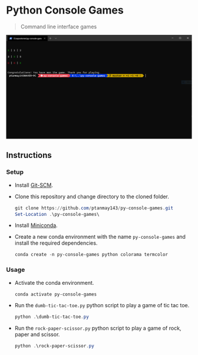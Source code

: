 # Python Console Games

> Command line interface games

![Dumb Tic Tac Toe](/assets/dumb-tic-tac-toe.png?raw=true)

## Instructions

### Setup

- Install [Git-SCM](https://git-scm.com/book/en/v2/Getting-Started-Installing-Git).

- Clone this repository and change directory to the cloned folder.

  ```powershell
  git clone https://github.com/ptanmay143/py-console-games.git
  Set-Location .\py-console-games\
  ```

- Install [Miniconda](https://conda.io/projects/conda/en/latest/user-guide/install/index.html).

- Create a new conda environment with the name `py-console-games` and install the required dependencies.

  ```powershell
  conda create -n py-console-games python colorama termcolor
  ```

### Usage

- Activate the conda environment.

  ```powershell
  conda activate py-console-games
  ```

- Run the `dumb-tic-tac-toe.py` python script to play a game of tic tac toe.

  ```powershell
  python .\dumb-tic-tac-toe.py
  ```

- Run the `rock-paper-scissor.py` python script to play a game of rock, paper and scissor.

  ```powershell
  python .\rock-paper-scissor.py
  ```
